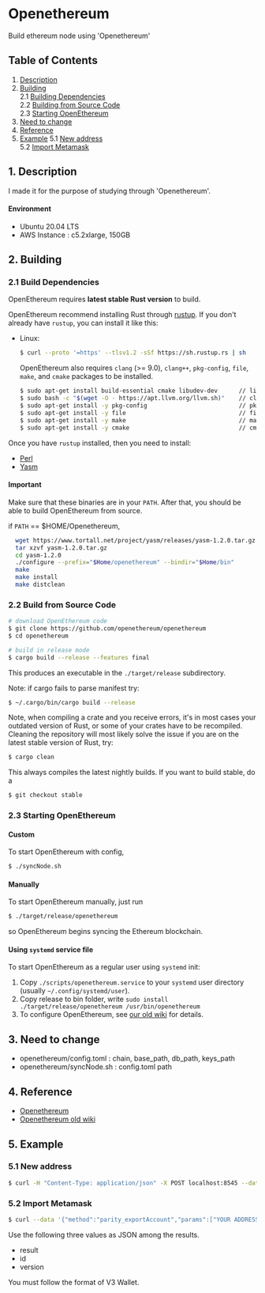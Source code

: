 # Openethereum

Build ethereum node using 'Openethereum'

## Table of Contents
1. [Description](#chapter-001)
2. [Building](#chapter-002)<br>
  2.1 [Building Dependencies](#chapter-0021)<br>
  2.2 [Building from Source Code](#chapter-0022)<br>
  2.3 [Starting OpenEthereum](#chapter-0023)
3. [Need to change](#chapter-003)
4. [Reference](#chapter-004)
5. [Example](#chapter-005)
  5.1 [New address](#chapter-0051)<br>
  5.2 [Import Metamask](#chapter-0052)

## 1. Description <a id="chapter-001"></a>

I made it for the purpose of studying through 'Openethereum'.

#### Environment
- Ubuntu 20.04 LTS
- AWS Instance : c5.2xlarge, 150GB

## 2. Building <a id="chapter-002"></a>

### 2.1 Build Dependencies <a id="chapter-0021"></a>

OpenEthereum requires **latest stable Rust version** to build.

OpenEthereum recommend installing Rust through [rustup](https://www.rustup.rs/). 
If you don't already have `rustup`, you can install it like this:

- Linux:
  ```bash
  $ curl --proto '=https' --tlsv1.2 -sSf https://sh.rustup.rs | sh
  ```

  OpenEthereum also requires `clang` (>= 9.0), `clang++`, `pkg-config`, `file`, `make`, and `cmake` packages to be installed.
  ```bash
  $ sudo apt-get install build-essential cmake libudev-dev      // libudev
  $ sudo bash -c "$(wget -O - https://apt.llvm.org/llvm.sh)"    // clang
  $ sudo apt-get install -y pkg-config                          // pkg-config
  $ sudo apt-get install -y file                                // file
  $ sudo apt-get install -y make                                // make
  $ sudo apt-get install -y cmake                               // cmake
  ```

Once you have `rustup` installed, then you need to install:
* [Perl](https://www.perl.org)
* [Yasm](https://yasm.tortall.net)

#### Important
Make sure that these binaries are in your `PATH`. After that, you should be able to build OpenEthereum from source.

if `PATH` == $HOME/Openethereum,
```bash  
  wget https://www.tortall.net/project/yasm/releases/yasm-1.2.0.tar.gz
  tar xzvf yasm-1.2.0.tar.gz
  cd yasm-1.2.0
  ./configure --prefix="$Home/openethereum" --bindir="$Home/bin"
  make
  make install
  make distclean
```

### 2.2 Build from Source Code <a id="chapter-0022"></a>

```bash
# download OpenEthereum code
$ git clone https://github.com/openethereum/openethereum
$ cd openethereum

# build in release mode
$ cargo build --release --features final
```

This produces an executable in the `./target/release` subdirectory.

Note: if cargo fails to parse manifest try:

```bash
$ ~/.cargo/bin/cargo build --release
```

Note, when compiling a crate and you receive errors, it's in most cases your outdated version of Rust, or some of your crates have to be recompiled. Cleaning the repository will most likely solve the issue if you are on the latest stable version of Rust, try:

```bash
$ cargo clean
```

This always compiles the latest nightly builds. If you want to build stable, do a

```bash
$ git checkout stable
```

### 2.3 Starting OpenEthereum <a id="chapter-0023"></a>

#### Custom
To start OpenEthereum with config,
```bash
$ ./syncNode.sh
```

#### Manually

To start OpenEthereum manually, just run

```bash
$ ./target/release/openethereum
```

so OpenEthereum begins syncing the Ethereum blockchain.

#### Using `systemd` service file

To start OpenEthereum as a regular user using `systemd` init:

1. Copy `./scripts/openethereum.service` to your
`systemd` user directory (usually `~/.config/systemd/user`).
2. Copy release to bin folder, write `sudo install ./target/release/openethereum /usr/bin/openethereum`
3. To configure OpenEthereum, see [our old wiki](https://openethereum.github.io/wiki/index) for details.

## 3. Need to change <a id="chapter-003"></a>

- openethereum/config.toml : chain, base_path, db_path, keys_path
- openethereum/syncNode.sh : config.toml path

## 4. Reference <a id="chapter-004"></a>

- [Openethereum](https://github.com/openethereum/openethereum)
- [Openethereum old wiki](https://openethereum.github.io/wiki/index)

## 5. Example <a id="chapter-005"></a>

### 5.1 New address <a id="chapter-0051"></a>
```bash
$ curl -H "Content-Type: application/json" -X POST localhost:8545 --data '{"method":"personal_newAccount","params":["YOURPASSWORD"],"id":1,"jsonrpc":"2.0"}'
```

### 5.2 Import Metamask <a id="chapter-0052"></a>
```bash
$ curl --data '{"method":"parity_exportAccount","params":["YOUR ADDRESS","YOUR PASSWORD"],"id":1,"jsonrpc":"2.0"}' -H "Content-Type: application/json" -X POST localhost:8545
```

Use the following three values as JSON among the results.
- result
- id
- version

You must follow the format of V3 Wallet.
